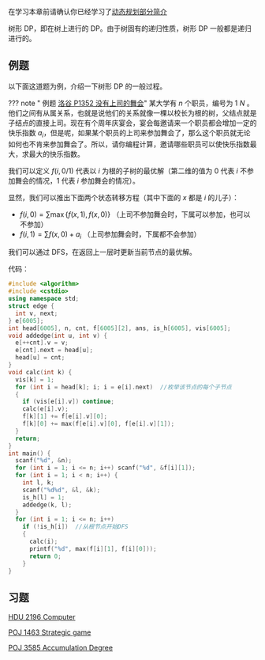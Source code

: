 在学习本章前请确认你已经学习了[动态规划部分简介](/dp)

树形 DP，即在树上进行的 DP。由于树固有的递归性质，树形 DP 一般都是递归进行的。

## 例题

以下面这道题为例，介绍一下树形 DP 的一般过程。

??? note " 例题 [洛谷 P1352 没有上司的舞会](https://www.luogu.org/problemnew/show/P1352)"
    某大学有 $n$ 个职员，编号为 $1\text{~} N$ 。他们之间有从属关系，也就是说他们的关系就像一棵以校长为根的树，父结点就是子结点的直接上司。现在有个周年庆宴会，宴会每邀请来一个职员都会增加一定的快乐指数 $a_i$，但是呢，如果某个职员的上司来参加舞会了，那么这个职员就无论如何也不肯来参加舞会了。所以，请你编程计算，邀请哪些职员可以使快乐指数最大，求最大的快乐指数。

我们可以定义 $f(i,0/1)$ 代表以 $i$ 为根的子树的最优解（第二维的值为 0 代表 $i$ 不参加舞会的情况，1 代表 $i$ 参加舞会的情况）。

显然，我们可以推出下面两个状态转移方程（其中下面的 $x$ 都是 $i$ 的儿子）：

- $f(i,0) = \sum\max \{f(x,1),f(x,0)\}$ （上司不参加舞会时，下属可以参加，也可以不参加）
- $f(i,1) = \sum{f(x,0)} + a_i$ （上司参加舞会时，下属都不会参加）

我们可以通过 DFS，在返回上一层时更新当前节点的最优解。

代码：

```cpp
#include <algorithm>
#include <cstdio>
using namespace std;
struct edge {
  int v, next;
} e[6005];
int head[6005], n, cnt, f[6005][2], ans, is_h[6005], vis[6005];
void addedge(int u, int v) {
  e[++cnt].v = v;
  e[cnt].next = head[u];
  head[u] = cnt;
}
void calc(int k) {
  vis[k] = 1;
  for (int i = head[k]; i; i = e[i].next)  //枚举该节点的每个子节点
  {
    if (vis[e[i].v]) continue;
    calc(e[i].v);
    f[k][1] += f[e[i].v][0];
    f[k][0] += max(f[e[i].v][0], f[e[i].v][1]);
  }
  return;
}
int main() {
  scanf("%d", &n);
  for (int i = 1; i <= n; i++) scanf("%d", &f[i][1]);
  for (int i = 1; i < n; i++) {
    int l, k;
    scanf("%d%d", &l, &k);
    is_h[l] = 1;
    addedge(k, l);
  }
  for (int i = 1; i <= n; i++)
    if (!is_h[i])  //从根节点开始DFS
    {
      calc(i);
      printf("%d", max(f[i][1], f[i][0]));
      return 0;
    }
}
```

## 习题

[HDU 2196 Computer](http://acm.hdu.edu.cn/showproblem.php?pid=2196)

[POJ 1463 Strategic game](http://poj.org/problem?id=1463)

[POJ 3585 Accumulation Degree](http://poj.org/problem?id=3585)
